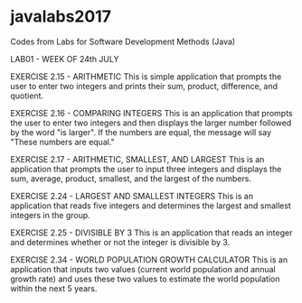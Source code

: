 # javalabs2017
Codes from Labs for Software Development Methods (Java)

LAB01 - WEEK OF 24th JULY

EXERCISE 2.15 - ARITHMETIC
This is simple application that prompts the user to enter two integers and prints their sum, product, difference, and quotient.

EXERCISE 2.16 - COMPARING INTEGERS
This is an application that prompts the user to enter two integers and then displays the larger number followed by the word "is larger".
If the numbers are equal, the message will say "These numbers are equal."

EXERCISE 2.17 - ARITHMETIC, SMALLEST, AND LARGEST
This is an application that prompts the user to input three integers and displays the sum, average, product, smallest, and the largest
of the numbers. 

EXERCISE 2.24 - LARGEST AND SMALLEST INTEGERS
This is an application that reads five integers and determines the largest and smallest integers in the group.

EXERCISE 2.25 - DIVISIBLE BY 3
This is an application that reads an integer and determines whether or not the integer is divisible by 3.

EXERCISE 2.34 - WORLD POPULATION GROWTH CALCULATOR
This is an application that inputs two values (current world population and annual growth rate) and uses these two values to estimate
the world population within the next 5 years.
